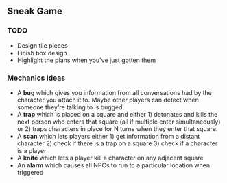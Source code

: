 ## Sneak Game

### TODO

* Design tile pieces
* Finish box design
* Highlight the plans when you've just gotten them

### Mechanics Ideas

* A **bug** which gives you information from all conversations had by the character you attach it to. Maybe other players can detect when someone they're talking to is bugged.
* A **trap** which is placed on a square and either 1) detonates and kills the next person who enters that square (all if multiple enter simultaneously) or 2) traps characters in place for N turns when they enter that square.
* A **scan** which lets players either 1) get information from a distant character 2) check if there is a trap on a square 3) check if a character is a player
* A **knife** which lets a player kill a character on any adjacent square
* An **alarm** which causes all NPCs to run to a particular location when triggered